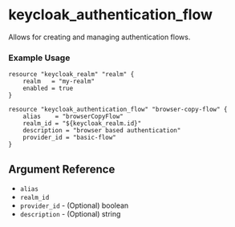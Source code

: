 # keycloak_authentication_flow

Allows for creating and managing authentication flows.

### Example Usage

```hcl
resource "keycloak_realm" "realm" {
    realm   = "my-realm"
    enabled = true
}

resource "keycloak_authentication_flow" "browser-copy-flow" {
	alias    = "browserCopyFlow"
	realm_id = "${keycloak_realm.id}"
	description = "browser based authentication"
    provider_id = "basic-flow"
}
```

## Argument Reference
- `alias`
- `realm_id`
- `provider_id` - (Optional) boolean
- `description` - (Optional) string
